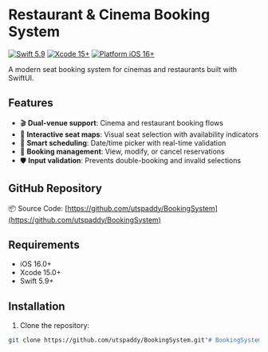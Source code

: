 # Restaurant & Cinema Booking System 

[![Swift 5.9](https://img.shields.io/badge/Swift-5.9-orange.svg)](https://swift.org) 
[![Xcode 15+](https://img.shields.io/badge/Xcode-15+-blue.svg)](https://developer.apple.com/xcode)
[![Platform iOS 16+](https://img.shields.io/badge/Platform-iOS%2016+-lightgrey.svg)](https://developer.apple.com/ios)

A modern seat booking system for cinemas and restaurants built with SwiftUI.



## Features

- 🎬 **Dual-venue support**: Cinema and restaurant booking flows
- 💺 **Interactive seat maps**: Visual seat selection with availability indicators
- 📅 **Smart scheduling**: Date/time picker with real-time validation
- 🔄 **Booking management**: View, modify, or cancel reservations
- 🛡️ **Input validation**: Prevents double-booking and invalid selections

## GitHub Repository
📦 Source Code: [https://github.com/utspaddy/BookingSystem](https://github.com/utspaddy/BookingSystem)

## Requirements

- iOS 16.0+
- Xcode 15.0+
- Swift 5.9+

## Installation

1. Clone the repository:
```bash
git clone https://github.com/utspaddy/BookingSystem.git"# BookingSystem" 
